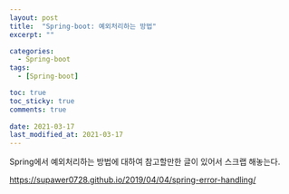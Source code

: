 ```yaml
---
layout: post
title:  "Spring-boot: 예외처리하는 방법"
excerpt: ""

categories:
  - Spring-boot
tags:
  - [Spring-boot]

toc: true
toc_sticky: true
comments: true
 
date: 2021-03-17
last_modified_at: 2021-03-17
---
```


Spring에서 예외처리하는 방법에 대하여 참고할만한 글이 있어서 스크랩 해놓는다.

<https://supawer0728.github.io/2019/04/04/spring-error-handling/>

